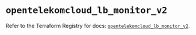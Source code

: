 # `opentelekomcloud_lb_monitor_v2`

Refer to the Terraform Registry for docs: [`opentelekomcloud_lb_monitor_v2`](https://registry.terraform.io/providers/opentelekomcloud/opentelekomcloud/1.36.19/docs/resources/lb_monitor_v2).
